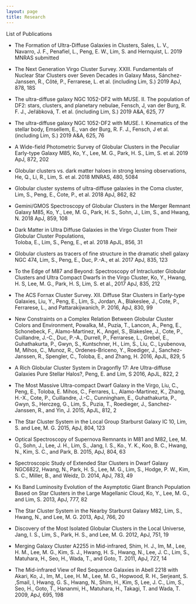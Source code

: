 ```yaml
---
layout: page
title: Research
---
```

List of Publications

- The Formation of Ultra-Diffuse Galaxies in Clusters,
Sales, L. V., Navarro, J. F., Penafiel, L., Peng, E. W., Lim, S. and Hernquist, L.
2019 MNRAS submitted


- The Next Generation Virgo Cluster Survey. XXIII. Fundamentals of Nuclear Star Clusters over Seven Decades in Galaxy Mass,
Sánchez-Janssen, R., Côté, P., Ferrarese, L. et al. (including Lim, S.)
2019 ApJ, 878, 18S

- The ultra-diffuse galaxy NGC 1052-DF2 with MUSE. II. The population of DF2: stars, clusters, and planetary nebulae,
Fensch, J, van der Burg, R. F. J., Jeřábková, T. et al. (including Lim, S.)
2019 A&A, 625, 77


- The ultra-diffuse galaxy NGC 1052-DF2 with MUSE. I. Kinematics of the stellar body,
Emsellem, E., van der Burg, R. F. J., Fensch, J et al. (including Lim, S.)
2019 A&A, 625, 76


- A Wide-field Photometric Survey of Globular Clusters in the Peculiar Early-type Galaxy M85,
Ko, Y., Lee, M. G., Park, H. S., Lim, S. et al.
2019 ApJ, 872, 202


- Globular clusters vs. dark matter haloes in strong lensing observations,  
He, Q., Li, R., Lim, S. et al.
2018 MNRAS, 480, 5084


- Globular cluster systems of ultra-diffuse galaxies in the Coma cluster,  
Lim, S., Peng, E., Cote, P., et al.
2018 ApJ, 862, 82


- Gemini/GMOS Spectroscopy of Globular Clusters in the Merger Remnant Galaxy M85, 
Ko, Y., Lee, M. G., Park, H. S., Sohn, J., Lim, S., and Hwang, N. 
2018 ApJ, 859, 108


- Dark Matter in Ultra Diffuse Galaxies in the Virgo Cluster from Their Globular Cluster Populations,  
Toloba, E., Lim, S., Peng, E., et al.
2018 ApJL, 856, 31


- Globular clusters as tracers of fine structure in the dramatic shell galaxy NGC 474, 
Lim, S., Peng, E., Duc, P.-A., et al.
2017 ApJ, 835, 123 


- To the Edge of M87 and Beyond: Spectroscopy of Intracluster Globular Clusters and Ultra Compact Dwarfs in the Virgo Cluster, 
Ko, Y., Hwang, H. S, Lee, M. G., Park, H. S, Lim, S. et al.,
2017 ApJ, 835, 212


- The ACS Fornax Cluster Survey. XII. Diffuse Star Clusters in Early-type Galaxies, 
Liu, Y., Peng, E., Lim, S., Jordan, A., Blakeslee, J., Cote, P., Ferrarese, L., and Pattarakijwanich, P.
2016, ApJ, 830, 99


- New Constraints on a Complex Relation Between Globular Cluster Colors and Environment, 
Powalka, M., Puzia, T., Lancon, A., Peng, E., Schonebeck, F., Alamo-Martinez, K., Angel, S., Blakeslee, J., Cote, P., Cuillandre, J.-C., Duc, P.-A., Durrell, P., Ferrarese, L., Grebel, E., Guhathakurta, P., Gwyn, S., Kuntschner, H., Lim, S., Liu, C.,  Lyubenova, M, Mihos, C., Munoz, R., Ordenes-Briceno, Y., Roediger, J., Sanchez-Janssen, R., Spengler, C., Toloba, E., and Zhang, H.
2016, ApJL, 829, 5


- A Rich Globular Cluster System in Dragonfly 17: Are Ultra-diffuse Galaxies Pure Stellar Halos?, 
Peng, E. and Lim, S
2016, ApJL, 822, 2


- The Most Massive Ultra-compact Dwarf Galaxy in the Virgo, 
Liu, C., Peng, E., Toloba, E. Mihos, C., Ferrares, L., Alamo-Martinez, K., Zhang, H.-X., Cote, P., Cuillandre, J.-C., Cunningham, E., Guhathakurta, P., Gwyn, S., Herczeg, G., Lim, S., Puzia, T., Roedieger, J., Sanchez-Janssen, R., and Yin, J.
2015, ApJL, 812, 2


- The Star Cluster System in the Local Group Starburst Galaxy IC 10, 
Lim, S. and Lee, M. G.
2015, ApJ, 804, 123


- Optical Spectroscopy of Supernova Remnants in M81 and M82, 
Lee, M. G., Sohn, J., Lee, J. H., Lim, S., Jang, I. S., Ko., Y. K., Koo, B. C., Hwang, N., Kim, S. C., and Park, B.
2015, ApJ, 804, 63 


- Spectroscopic Study of Extended Star Clusters in Dwarf Galaxy NGC6822, 
Hwang, N., Park, H. S., Lee, M. G., Lim, S., Hodge, P. W., Kim, S. C., Miller, B., and Weidz, D.
2014, ApJ, 783, 49


- Ks Band Luminosity Evolution of the Asymptotic Giant Branch Population Based on Star Clusters in the Large Magellanic Cloud, 
Ko, Y., Lee, M. G., and Lim, S.
2013, ApJ, 777, 82


- The Star Cluster System in the Nearby Starburst Galaxy M82, 
Lim, S., Hwang, N., and Lee, M. G.
2013, ApJ, 766, 20


- Discovery of the Most Isolated Globular Clusters in the Local Universe, 
Jang, I. S., Lim, S., Park, H. S., and Lee, M. G.
2012, ApJ, 751, 19


- Merging Galaxy Cluster A2255 in Mid-infrared, 
Shim, H. J., Im, M., Lee, H. M., Lee, M. G., Kim, S. J., Hwang, H. S., Hwang, N., Lee, J. C., Lim, S., Matuhara, H., Seo, H., Wada, T., and Goto, T.
2011, ApJ, 727, 14


- The Mid-infrared View of Red Sequence Galaxies in Abell 2218 with Akari, 
Ko, J., Im, M., Lee, H. M., Lee, M. G., Hopwood, R. H., Serjeant, S. ,Smail, I, Hwang, G. S., Hwang, N., Shim, H., Kim, S, Lee, J. C., Lim, S., Seo, H., Goto, T., Hananmi, H., Matuhara, H., Takagi, T. and Wada, T.
2009, ApJ, 695, 198
